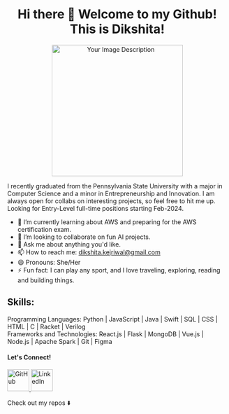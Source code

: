 <h1 align="center"> Hi there 👋 Welcome to my Github! This is Dikshita!</h1>

<p align="center">
  <img src="https://camo.githubusercontent.com/9a5d7f21c8f52414f924e2f06a66dbcac8dc394dcbe905ffe5cf12f0c4080b99/68747470733a2f2f6d656469612e67697068792e636f6d2f6d656469612f6a49675866346867624843654b69587076742f67697068792e676966" alt="Your Image Description" width="300" height="300"/>
</p>

I recently graduated from the Pennsylvania State University with a major in Computer Science and a minor in Entrepreneurship and Innovation. I am always open for collabs on interesting projects, so feel free to hit me up. Looking for Entry-Level full-time positions starting Feb-2024.

- 🌱 I’m currently learning about AWS and preparing for the AWS certification exam.
- 👯 I’m looking to collaborate on fun AI projects.
- 💬 Ask me about anything you'd like.
- 📫 How to reach me: dikshita.kejriwal@gmail.com
- 😄 Pronouns: She/Her
- ⚡ Fun fact: I can play any sport, and I love traveling, exploring, reading and building things.

## Skills: 

Programming Languages: Python | JavaScript | Java | Swift | SQL | CSS | HTML | C | Racket | Verilog <br>
Frameworks and Technologies: React.js | Flask | MongoDB | Vue.js | Node.js | Apache Spark | Git | Figma

#### Let's Connect!
<p>
  <a href="https://github.com/dikshitakejriwal">
    <img src="https://camo.githubusercontent.com/970d360848b0457c5192633c0a0126f2569d6adc07938077aa91e635426ba19d/68747470733a2f2f63646e2e6a7364656c6976722e6e65742f6e706d2f73696d706c652d69636f6e7340332e302e312f69636f6e732f6769746875622e737667" width="50" height="50" alt="GitHub">
  </a>
  <a href="https://www.linkedin.com/in/dikshita-kejriwal/">
    <img src="https://camo.githubusercontent.com/a12f97e0370c6c839fe198521c5536f0fb2ea4ec9005247525f5f3c2f2e91e7e/68747470733a2f2f63646e2e6a7364656c6976722e6e65742f6e706d2f73696d706c652d69636f6e7340332e302e312f69636f6e732f6c696e6b6564696e2e737667" width="50" height="50" alt="LinkedIn">
  </a>
</p>

Check out my repos ⬇️
<!--
**dikshitakejriwal/dikshitakejriwal** is a ✨ _special_ ✨ repository because its `README.md` (this file) appears on your GitHub profile.

Here are some ideas to get you started:

- 🔭 I’m currently working on ...
- 🌱 I’m currently learning ...
- 👯 I’m looking to collaborate on ...
- 🤔 I’m looking for help with ...
- 💬 Ask me about ...
- 📫 How to reach me: ...
- 😄 Pronouns: ...
- ⚡ Fun fact: ...
-->

